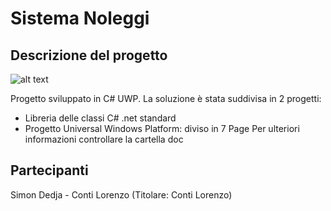 # Sistema Noleggi

## Descrizione del progetto

![alt text](https://github.com/lorenzo774/AS2122_4H_INF_ContiDedja_SistemaNoleggi/doc/diagramma-classi.png)

Progetto sviluppato in C# UWP.
La soluzione è stata suddivisa in 2 progetti:

- Libreria delle classi C# .net standard
- Progetto Universal Windows Platform: diviso in 7 Page
  Per ulteriori informazioni controllare la cartella doc

## Partecipanti

Simon Dedja - Conti Lorenzo (Titolare: Conti Lorenzo)
